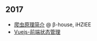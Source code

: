 ## 2017

* [爬虫原理简介](http://zhoushidong.cc/slides/2017-4-22-spider.html) @ β-house, iHZIEE
* [Vuejs-前端状态管理](https://github.com/clarkzsd/slides/blob/master/Vuejs-Frontend-State-Management.pdf)